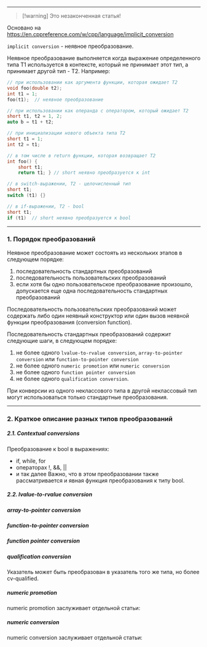 ___

>[!warning] Это незаконченная статья!

Основано на https://en.cppreference.com/w/cpp/language/implicit_conversion

`implicit conversion` - неявное преобразование.

Неявное преобразование выполняется когда выражение определенного типа T1 используется в контексте, который не принимает этот тип, а принимает другой тип - Т2. Например:

```c++
// при использовании как аргумента функции, которая ожидает Т2
void foo(double t2);
int t1 = 1;
foo(t1);  // неявное преобразование

// при использовании как операнда с оператором, который ожидает Т2
short t1, t2 = 1, 2;
auto b = t1 + t2;

// при инициализации нового объекта типа Т2
short t1 = 1;
int t2 = t1;

// в том числе в return функции, которая возвращает Т2
int foo() {
	short t1;
	return t1; } // short неявно преобразуется к int

// в switch-выражении, T2 - целочисленный тип
short t1;
switch (t1) {}

// в if-выражении, T2 - bool
short t1;
if (t1)  // short неявно преобразуется к bool
```

___
### 1. Порядок преобразований

Неявное преобразование может состоять из нескольких этапов в следующем порядке:
1) последовательность стандартных преобразований
2) последовательность пользовательских преобразований
3) если хотя бы одно пользовательское преобразование произошло, допускается еще одна последовательность стандартных преобразований

Последовательность пользовательских преобразований может содержать либо один неявный конструктор или один вызов неявной функции преобразования (conversion function).

Последовательность стандартных преобразований содержит следующие шаги, в следующем порядке:
1) не более одного `lvalue-to-rvalue conversion`, `array-to-pointer conversion` или `function-to-pointer conversion`
2) не более одного `numeric promotion` или `numeric conversion`
3) не более одного `function pointer conversion`
4) не более одного `qualification conversion`.

При конверсии из одного неклассового типа в другой неклассовый тип могут использоваться только стандартные преобразования.

___
### 2. Краткое описание разных типов преобразований

##### 2.1. Сontextual conversions

Преобразование к bool в выражениях:
- if, while, for
- операторах !, &&, ||
- и так далее
Важно, что в этом преобразовании также рассматривается и явная функция преобразования к типу bool.

##### 2.2. lvalue-to-rvalue conversion

##### array-to-pointer conversion

##### function-to-pointer conversion

##### function pointer conversion

##### qualification conversion

Указатель может быть преобразован в указатель того же типа, но более cv-qualified.

##### numeric promotion
numeric promotion заслуживает отдельной статьи:

##### numeric conversion
numeric conversion заслуживает отдельной статьи: